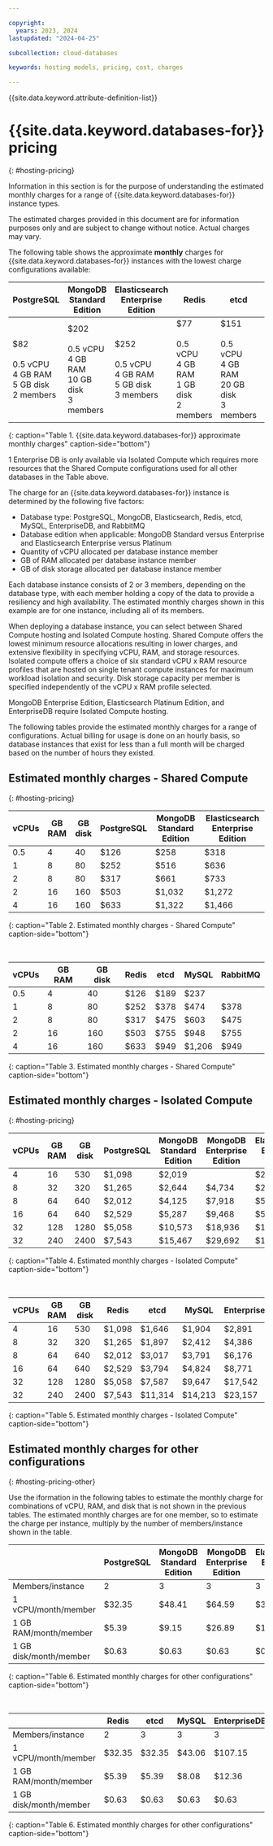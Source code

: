 ```yaml
---

copyright:
  years: 2023, 2024
lastupdated: "2024-04-25"

subcollection: cloud-databases

keywords: hosting models, pricing, cost, charges

---
```


{{site.data.keyword.attribute-definition-list}}

# {{site.data.keyword.databases-for}} pricing
{: #hosting-pricing}

Information in this section is for the purpose of understanding the estimated monthly charges for a range of {{site.data.keyword.databases-for}} instance types.

The estimated charges provided in this document are for information purposes only and are subject to change without notice. Actual charges may vary.

The following table shows the approximate **monthly** charges for {{site.data.keyword.databases-for}} instances with the lowest charge configurations available:

| PostgreSQL | MongoDB Standard Edition | Elasticsearch Enterprise Edition| Redis | etcd | MySQL | RabbitMQ | EnterpriseDB1 |
| --- | --- | --- | --- | --- | --- | --- | --- |
| $82 <br><br> 0.5 vCPU <br> 4 GB RAM <br> 5 GB disk <br> 2 members | $202 <br><br> 0.5 vCPU <br> 4 GB RAM <br> 10 GB disk <br> 3 members | $252 <br><br> 0.5 vCPU <br> 4 GB RAM <br> 5 GB disk <br> 3 members | $77 <br><br> 0.5 vCPU <br> 4 GB RAM <br> 1 GB disk <br> 2 members | $151 <br><br> 0.5 vCPU <br> 4 GB RAM <br> 20 GB disk <br> 3 members | $181 <br><br> 0.5 vCPU <br> 4 GB RAM <br> 10 GB disk <br> 3 members | $229 <br><br>  1 vCPU <br> 8 GB RAM <br> 1 GB disk <br> 3 members | $1,929 <br><br> 4 vCPU <br> 16 GB RAM <br> 20 GB disk <br> 3 members |
{: caption="Table 1. {{site.data.keyword.databases-for}} approximate monthly charges" caption-side="bottom"}

1 Enterprise DB is only available via Isolated Compute which requires more resources that the Shared Compute configurations used for all other databases in the Table above.

The charge for an {{site.data.keyword.databases-for}} instance is determined by the following five factors:

- Database type: PostgreSQL, MongoDB, Elasticsearch, Redis, etcd, MySQL, EnterpriseDB, and RabbitMQ
- Database edition when applicable: MongoDB Standard versus Enterprise and Elasticsearch Enterprise versus Platinum
- Quantity of vCPU allocated per database instance member
- GB of RAM allocated per database instance member
- GB of disk storage allocated per database instance member

Each database instance consists of 2 or 3 members, depending on the database type, with each member holding a copy of the data to provide a resiliency and high availability. The estimated monthly charges shown in this example are for one instance, including all of its members.

When deploying a database instance, you can select between Shared Compute hosting and Isolated Compute hosting. Shared Compute offers the lowest minimum resource allocations resulting in lower charges, and extensive flexibility in specifying vCPU, RAM, and storage resources. Isolated compute offers a choice of six standard vCPU x RAM resource profiles that are hosted on single tenant compute instances for maximum workload isolation and security. Disk storage capacity per member is specified independently of the vCPU x RAM profile selected.

MongoDB Enterprise Edition, Elasticsearch Platinum Edition, and EnterpriseDB require Isolated Compute hosting.

The following tables provide the estimated monthly charges for a range of configurations. Actual billing for usage is done on an hourly basis, so database instances that exist for less than a full month will be charged based on the number of hours they existed.

## Estimated monthly charges - Shared Compute
{: #hosting-pricing}

| vCPUs | GB RAM | GB disk | PostgreSQL | MongoDB Standard Edition | Elasticsearch Enterprise Edition |
| --- | --- | --- | --- | --- | --- |
| 0.5 | 4 | 40 | $126 | $258 | $318 |
| 1 | 8 | 80 | $252 | $516 | $636 |
| 2 | 8 | 80 | $317 | $661 | $733 |
| 2 | 16 | 160 | $503 | $1,032 | $1,272 |
| 4 | 16 | 160 | $633 | $1,322 | $1,466 |
{: caption="Table 2. Estimated monthly charges - Shared Compute" caption-side="bottom"}

<br>

| vCPUs | GB RAM | GB disk | Redis |etcd | MySQL | RabbitMQ |
| --- | --- | --- | --- | --- | --- | --- |
| 0.5 | 4 | 40 | $126 | $189 | $237 | |
| 1 | 8 | 80 | $252 | $378 | $474 | $378 |
| 2 | 8 | 80 | $317 | $475 | $603 | $475 |
| 2 | 16 | 160 | $503 | $755 | $948 |$755 |
| 4 | 16 | 160 | $633 | $949 | $1,206 | $949 |
{: caption="Table 3. Estimated monthly charges - Shared Compute" caption-side="bottom"}

## Estimated monthly charges - Isolated Compute
{: #hosting-pricing}

| vCPUs | GB RAM | GB disk | PostgreSQL | MongoDB Standard Edition | MongoDB Enterprise Edition | Elasticsearch Enterprise Edition | Elasticsearch Enterprise Edition |
| --- | --- | --- | --- | --- | --- | --- | --- |
| 4 | 16 | 530 | $1,098 | $2,019 | | $2,164 | $2,600 |
| 8 | 32 | 320 | $1,265 | $2,644 | $4,734 | $2,932 | $3,845 |
| 8 | 64 | 640 | $2,012 | $4,125 | $7,918 | $5,088 | $6,936 |
| 16 | 64 | 640 | $2,529 | $5,287 | $9,468 | $5,864 | $7,690 |
| 32 | 128 | 1280 | $5,058 | $10,573 | $18,936 | $11,728 | $15,380 |
| 32 | 240 | 2400 | $7,543 | $15,467 | $29,692 | $19,078 | $26,010 |
{: caption="Table 4. Estimated monthly charges - Isolated Compute" caption-side="bottom"}

<br>

| vCPUs | GB RAM | GB disk | Redis | etcd | MySQL | EnterpriseDB | RabbitMQ |
| --- | --- | --- | --- | --- | --- | --- | --- |
| 4 | 16 | 530 | $1,098 | $1,646 | $1,904 | $2,891 | $1,646 |
| 8 | 32 | 320 | $1,265 | $1,897 | $2,412 | $4,386 | $1,897 |
| 8 | 64 | 640 | $2,012 | $3,017 | $3,791 | $6,176 | $3,017 |
| 16 | 64 | 640 | $2,529 | $3,794 | $4,824 | $8,771 | $3,794 |
| 32 | 128 | 1280 | $5,058 | $7,587 | $9,647 | $17,542 | $7,587 |
| 32 | 240 | 2400 | $7,543 | $11,314 | $14,213 | $23,157 | $11,314 |
{: caption="Table 5. Estimated monthly charges - Isolated Compute" caption-side="bottom"}

## Estimated monthly charges for other configurations
{: #hosting-pricing-other}

Use the iformation in the following tables to estimate the monthly charge for combinations of vCPU, RAM, and disk that is not shown in the previous tables. The estimated monthly charges are for one member, so to estimate the charge per instance, multiply by the number of members/instance shown in the table.

| | PostgreSQL | MongoDB Standard Edition | MongoDB Enterprise Edition | Elasticsearch Enterprise Edition | Elasticsearch Platinum Edition |
| --- | --- | --- | --- | --- | --- |
| Members/instance | 2 | 3 | 3 | 3 | 3 |
| 1 vCPU/month/member | $32.35 | $48.41 | $64.59 | $32.35 | $32.35 |
| 1 GB RAM/month/member | $5.39 | $9.15 | $26.89 | $16.18 | $26.10 |
| 1 GB disk/month/member | $0.63 | $0.63 | $0.63| $0.63 | $0.63 |
{: caption="Table 6. Estimated monthly charges for other configurations" caption-side="bottom"}

<br>

| | Redis | etcd | MySQL | EnterpriseDB | RabbitMQ |
| --- | --- | --- | --- | --- | --- |
| Members/instance | 2 | 3 | 3 | 3 | 3 |
| 1 vCPU/month/member | $32.35 | $32.35 | $43.06 | $107.15 | $32.35 |
| 1 GB RAM/month/member | $5.39 | $5.39 | $8.08 | $12.36 | $5.39 |
| 1 GB disk/month/member | $0.63 | $0.63 | $0.63| $0.63 | $0.63 |
{: caption="Table 6. Estimated monthly charges for other configurations" caption-side="bottom"}
